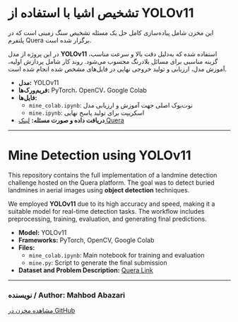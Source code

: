 # تشخیص اشیا با استفاده از YOLOv11

این مخزن شامل پیاده‌سازی کامل حل یک مسئله تشخیص سنگ زمینی است که در پلتفرم Quera برگزار شده است. 

در این پروژه از مدل **YOLOv11** استفاده شده که به‌دلیل دقت بالا و سرعت مناسب، گزینه مناسبی برای مسائل بلادرنگ محسوب می‌شود. روند کار شامل پردازش اولیه، آموزش مدل، ارزیابی و تولید خروجی نهایی در فایل‌های مشخص شده انجام شده است.

- **مدل:** YOLOv11  
- **فریم‌ورک‌ها:** PyTorch، OpenCV، Google Colab  
- **فایل‌ها:**
  - `mine_colab.ipynb`: نوت‌بوک اصلی جهت آموزش و ارزیابی مدل
  - `mine.ipynb`: اسکریپت برای تولید پاسخ نهایی
- **دریافت داده و صورت مسئله:** [لینک Quera](https://quera.org/contest/assignments/31720/problems)

---

# Mine Detection using YOLOv11

This repository contains the full implementation of a landmine detection challenge hosted on the Quera platform. The goal was to detect buried landmines in aerial images using **object detection** techniques.

We employed **YOLOv11** due to its high accuracy and speed, making it a suitable model for real-time detection tasks. The workflow includes preprocessing, training, evaluation, and generating final predictions.

- **Model:** YOLOv11  
- **Frameworks:** PyTorch, OpenCV, Google Colab  
- **Files:**
  - `mine_colab.ipynb`: Main notebook for training and evaluation
  - `mine.py`: Script to generate the final submission
- **Dataset and Problem Description:** [Quera Link](https://quera.org/contest/assignments/31720/problems)

---

### نویسنده / Author: Mahbod Abazari  
[مشاهده مخزن در GitHub](https://github.com/mahbodabazari/mine_yolo)
